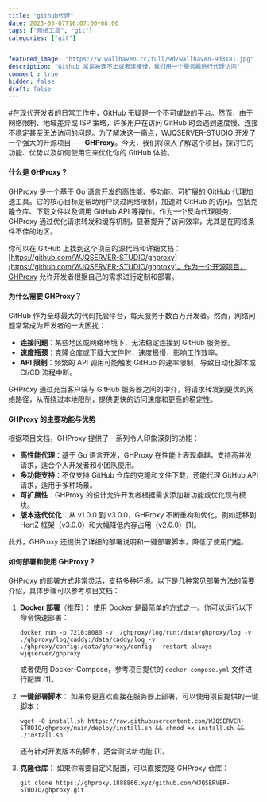 ```yaml
---
title: "github代理"
date: 2025-05-07T16:07:00+08:00
tags: ["网络工具", "git"]
categories: ["git"]


featured_image: "https://w.wallhaven.cc/full/9d/wallhaven-9d3181.jpg"
description: "Github 常常被连不上或者连接慢，我们用一个服务器进行代理访问"
comment : true
hidden: false
draft: false
---
```


#在现代开发者的日常工作中，GitHub 无疑是一个不可或缺的平台。然而，由于网络限制、地域差异或 ISP 策略，许多用户在访问 GitHub 时会遇到速度慢、连接不稳定甚至无法访问的问题。为了解决这一痛点，WJQSERVER-STUDIO 开发了一个强大的开源项目——**GHProxy**。今天，我们将深入了解这个项目，探讨它的功能、优势以及如何使用它来优化你的 GitHub 体验。

#### 什么是 GHProxy？

GHProxy 是一个基于 Go 语言开发的高性能、多功能、可扩展的 GitHub 代理加速工具。它的核心目标是帮助用户绕过网络限制，加速对 GitHub 的访问，包括克隆仓库、下载文件以及调用 GitHub API 等操作。作为一个反向代理服务，GHProxy 通过优化请求转发和缓存机制，显著提升了访问效率，尤其是在网络条件不佳的地区。

你可以在 GitHub 上找到这个项目的源代码和详细文档：[https://github.com/WJQSERVER-STUDIO/ghproxy](https://github.com/WJQSERVER-STUDIO/ghproxy)。作为一个开源项目，GHProxy 允许开发者根据自己的需求进行定制和部署。

#### 为什么需要 GHProxy？

GitHub 作为全球最大的代码托管平台，每天服务于数百万开发者。然而，网络问题常常成为开发者的一大困扰：
- **连接问题**：某些地区或网络环境下，无法稳定连接到 GitHub 服务器。
- **速度瓶颈**：克隆仓库或下载大文件时，速度极慢，影响工作效率。
- **API 限制**：频繁的 API 调用可能触发 GitHub 的速率限制，导致自动化脚本或 CI/CD 流程中断。

GHProxy 通过充当客户端与 GitHub 服务器之间的中介，将请求转发到更优的网络路径，从而绕过本地限制，提供更快的访问速度和更高的稳定性。

#### GHProxy 的主要功能与优势

根据项目文档，GHProxy 提供了一系列令人印象深刻的功能：
- **高性能代理**：基于 Go 语言开发，GHProxy 在性能上表现卓越，支持高并发请求，适合个人开发者和小团队使用。
- **多功能支持**：不仅支持 GitHub 仓库的克隆和文件下载，还能代理 GitHub API 请求，适用于多种场景。
- **可扩展性**：GHProxy 的设计允许开发者根据需求添加新功能或优化现有模块。
- **版本迭代优化**：从 v1.0.0 到 v3.0.0，GHProxy 不断重构和优化，例如迁移到 HertZ 框架（v3.0.0）和大幅降低内存占用（v2.0.0）[1]。

此外，GHProxy 还提供了详细的部署说明和一键部署脚本，降低了使用门槛。

#### 如何部署和使用 GHProxy？

GHProxy 的部署方式非常灵活，支持多种环境。以下是几种常见部署方法的简要介绍，具体步骤可以参考项目文档：

1. **Docker 部署**（推荐）：
   使用 Docker 是最简单的方式之一。你可以运行以下命令快速部署：
   ```
   docker run -p 7210:8080 -v ./ghproxy/log/run:/data/ghproxy/log -v ./ghproxy/log/caddy:/data/caddy/log -v ./ghproxy/config:/data/ghproxy/config --restart always wjqserver/ghproxy
   ```
   或者使用 Docker-Compose，参考项目提供的 `docker-compose.yml` 文件进行配置 [1]。

2. **一键部署脚本**：
   如果你更喜欢直接在服务器上部署，可以使用项目提供的一键脚本：
   ```
   wget -O install.sh https://raw.githubusercontent.com/WJQSERVER-STUDIO/ghproxy/main/deploy/install.sh && chmod +x install.sh && ./install.sh
   ```
   还有针对开发版本的脚本，适合测试新功能 [1]。

3. **克隆仓库**：
   如果你需要自定义配置，可以直接克隆 GHProxy 仓库：
   ```
   git clone https://ghproxy.1888866.xyz/github.com/WJQSERVER-STUDIO/ghproxy.git